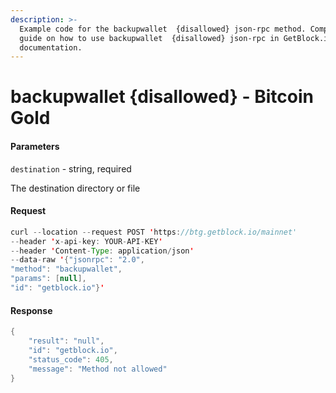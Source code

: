 ```yaml
---
description: >-
  Example code for the backupwallet  {disallowed} json-rpc method. Сomplete
  guide on how to use backupwallet  {disallowed} json-rpc in GetBlock.io Web3
  documentation.
---
```


# backupwallet {disallowed} - Bitcoin Gold

#### Parameters

`destination` - string, required

The destination directory or file

#### Request

```java
curl --location --request POST 'https://btg.getblock.io/mainnet' 
--header 'x-api-key: YOUR-API-KEY' 
--header 'Content-Type: application/json' 
--data-raw '{"jsonrpc": "2.0",
"method": "backupwallet",
"params": [null],
"id": "getblock.io"}'
```

#### Response

```java
{
    "result": "null",
    "id": "getblock.io",
    "status_code": 405,
    "message": "Method not allowed"
}
```
